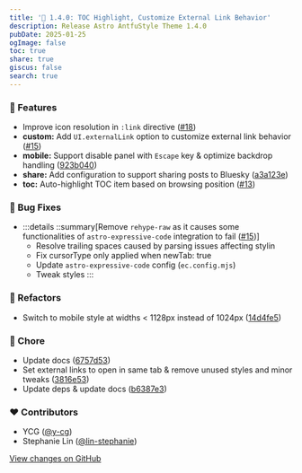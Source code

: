 ```yaml
---
title: '🔗 1.4.0: TOC Highlight, Customize External Link Behavior'
description: Release Astro AntfuStyle Theme 1.4.0
pubDate: 2025-01-25
ogImage: false
toc: true
share: true
giscus: false
search: true
---
```


### 🚀 Features

- Improve icon resolution in `:link` directive ([#18](https://github.com/lin-stephanie/astro-antfustyle-theme/pull/18))
- **custom:** Add `UI.externalLink` option to customize external link behavior ([#15](https://github.com/lin-stephanie/astro-antfustyle-theme/pull/15))
- **mobile:** Support disable panel with `Escape` key  & optimize backdrop handling ([923b040](https://github.com/lin-stephanie/astro-antfustyle-theme/commit/923b040))
- **share:** Add configuration to support sharing posts to Bluesky ([a3a123e](https://github.com/lin-stephanie/astro-antfustyle-theme/commit/a3a123e))
- **toc:** Auto-highlight TOC item based on browsing position ([#13](https://github.com/lin-stephanie/astro-antfustyle-theme/pull/13))

### 🐞 Bug Fixes

- :::details
  ::summary[Remove `rehype-raw` as it causes some functionalities of `astro-expressive-code` integration to fail ([#15](https://github.com/lin-stephanie/astro-antfustyle-theme/pull/15))] 
  - Resolve trailing spaces caused by parsing issues affecting stylin
  - Fix cursorType only applied when newTab: true
  - Update `astro-expressive-code` config (`ec.config.mjs`)
  - Tweak styles
  :::

### 💅 Refactors

- Switch to mobile style at widths < 1128px instead of 1024px ([14d4fe5](https://github.com/lin-stephanie/astro-antfustyle-theme/commit/14d4fe5))

### 🏡 Chore

- Update docs ([6757d53](https://github.com/lin-stephanie/astro-antfustyle-theme/commit/6757d53))
- Set external links to open in same tab & remove unused styles and minor tweaks ([3816e53](https://github.com/lin-stephanie/astro-antfustyle-theme/commit/3816e53))
- Update deps & update docs ([b6387e3](https://github.com/lin-stephanie/astro-antfustyle-theme/commit/b6387e3))

### ❤️ Contributors

- YCG ([@y-cg](http://github.com/y-cg))
- Stephanie Lin ([@lin-stephanie](http://github.com/lin-stephanie))

[View changes on GitHub](https://github.com/lin-stephanie/astro-antfustyle-theme/compare/1.3.0...1.4.0)
